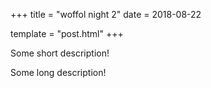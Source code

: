 +++
title = "woffol night 2"
date = 2018-08-22

template = "post.html"
+++

Some short description!

<!-- more -->

Some long description!

